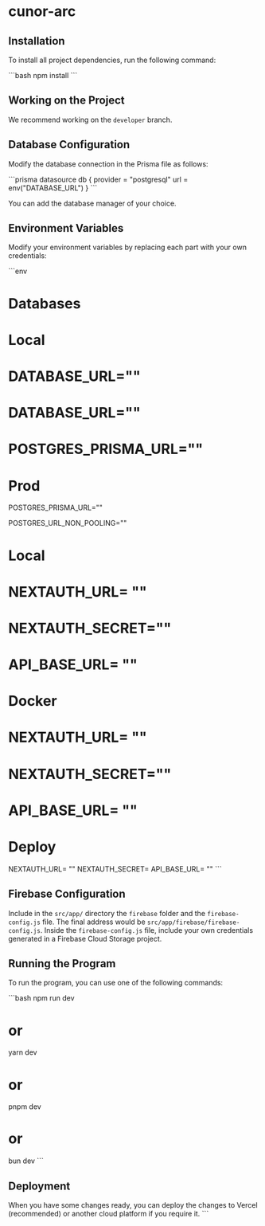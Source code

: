 # cunor-arc

## Installation

To install all project dependencies, run the following command:

\`\`\`bash
npm install
\`\`\`

## Working on the Project

We recommend working on the `developer` branch.

## Database Configuration

Modify the database connection in the Prisma file as follows:

\`\`\`prisma
datasource db {
  provider = "postgresql"
  url      = env("DATABASE_URL")
}
\`\`\`

You can add the database manager of your choice.

## Environment Variables

Modify your environment variables by replacing each part with your own credentials:

\`\`\`env
# Databases
# Local
# DATABASE_URL=""
# DATABASE_URL=""
# POSTGRES_PRISMA_URL=""
# Prod
POSTGRES_PRISMA_URL=""

POSTGRES_URL_NON_POOLING=""

# Local
# NEXTAUTH_URL= ""
# NEXTAUTH_SECRET=""
# API_BASE_URL= ""

# Docker
# NEXTAUTH_URL= ""
# NEXTAUTH_SECRET=""
# API_BASE_URL= ""

# Deploy
NEXTAUTH_URL= ""
NEXTAUTH_SECRET=
API_BASE_URL= ""
\`\`\`

## Firebase Configuration

Include in the `src/app/` directory the `firebase` folder and the `firebase-config.js` file. The final address would be `src/app/firebase/firebase-config.js`. Inside the `firebase-config.js` file, include your own credentials generated in a Firebase Cloud Storage project.

## Running the Program

To run the program, you can use one of the following commands:

\`\`\`bash
npm run dev
# or
yarn dev
# or
pnpm dev
# or
bun dev
\`\`\`

## Deployment

When you have some changes ready, you can deploy the changes to Vercel (recommended) or another cloud platform if you require it.
\`\`\`


